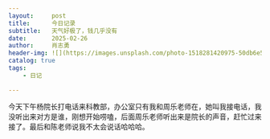 ```yaml
---
layout:     post
title:      今日记录
subtitle:   天气好极了，钱几乎没有
date:       2025-02-26
author:     肖志勇
header-img: ![](https://images.unsplash.com/photo-1518281420975-50db6e5d0a97?w=600&auto=format&fit=crop&q=60&ixlib=rb-4.0.3&ixid=M3wxMjA3fDB8MHxzZWFyY2h8N3x8Ym9va3xlbnwwfDB8MHx8fDA%3D)
catalog: true
tags:
    - 日记

---
```

今天下午杨院长打电话来科教部，办公室只有我和周乐老师在，她叫我接电话，我没听出来对方是谁，刚想开始唠嗑，后面周乐老师听出来是院长的声音，赶忙过来接了。最后和陈老师说我不太会说话哈哈哈。

